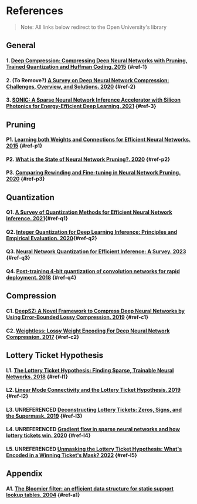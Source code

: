 # References

> Note: All links below redirect to the Open University's library

## General

#### 1. [Deep Compression: Compressing Deep Neural Networks with Pruning, Trained Quantization and Huffman Coding. 2015](http://elib.openu.ac.il/login?url=https://search.ebscohost.com/login.aspx?direct=true&db=edsarx&AN=edsarx.1510.00149&site=eds-live&scope=site) {#ref-1}

#### 2. (To Remove?) [A Survey on Deep Neural Network Compression: Challenges, Overview, and Solutions. 2020](http://elib.openu.ac.il/login?url=https://search.ebscohost.com/login.aspx?direct=true&db=edsarx&AN=edsarx.2010.03954&site=eds-live&scope=site) {#ref-2}

#### 3. [SONIC: A Sparse Neural Network Inference Accelerator with Silicon Photonics for Energy-Efficient Deep Learning. 2021](http://elib.openu.ac.il/login?url=https://search.ebscohost.com/login.aspx?direct=true&db=edsarx&AN=edsarx.2109.04459&site=eds-live&scope=site) {#ref-3}

## Pruning

#### P1. [Learning both Weights and Connections for Efficient Neural Networks. 2015](http://elib.openu.ac.il/login?url=https://search.ebscohost.com/login.aspx?direct=true&db=edsarx&AN=edsarx.1506.02626&site=eds-live&scope=site) {#ref-p1}

#### P2. [**What is the State of Neural Network Pruning?. 2020**](http://elib.openu.ac.il/login?url=https://search.ebscohost.com/login.aspx?direct=true&db=edsarx&AN=edsarx.2003.03033&site=eds-live&scope=site) {#ref-p2}

#### P3. [**Comparing Rewinding and Fine-tuning in Neural Network Pruning. 2020**](http://elib.openu.ac.il/login?url=https://search.ebscohost.com/login.aspx?direct=true&db=edsarx&AN=edsarx.2003.02389&site=eds-live&scope=site) {#ref-p3}

## Quantization

#### Q1. [A Survey of Quantization Methods for Efficient Neural Network Inference. 2021](http://elib.openu.ac.il/login?url=https://search.ebscohost.com/login.aspx?direct=true&db=edsarx&AN=edsarx.2103.13630&site=eds-live&scope=site){#ref-q1}

#### Q2. [Integer Quantization for Deep Learning Inference: Principles and Empirical Evaluation. 2020](http://elib.openu.ac.il/login?url=https://search.ebscohost.com/login.aspx?direct=true&db=edsarx&AN=edsarx.2004.09602&site=eds-live&scope=site){#ref-q2}

#### Q3. [Neural Network Quantization for Efficient Inference: A Survey. 2023](http://elib.openu.ac.il/login?url=https://search.ebscohost.com/login.aspx?direct=true&db=edsarx&AN=edsarx.2112.06126&site=eds-live&scope=site) {#ref-q3}

#### Q4. [Post-training 4-bit quantization of convolution networks for rapid deployment. 2018](http://elib.openu.ac.il/login?url=https://search.ebscohost.com/login.aspx?direct=true&db=edsarx&AN=edsarx.1810.05723&site=eds-live&scope=site) {#ref-q4}

<!-- #### Q4. [A White Paper on Neural Network Quantization. 2021](http://elib.openu.ac.il/login?url=https://search.ebscohost.com/login.aspx?direct=true&db=edsarx&AN=edsarx.2106.08295&site=eds-live&scope=site){#ref-q4} -->

## Compression

#### C1. [DeepSZ: A Novel Framework to Compress Deep Neural Networks by Using Error-Bounded Lossy Compression. 2019](http://elib.openu.ac.il/login?url=https://search.ebscohost.com/login.aspx?direct=true&db=edsarx&AN=edsarx.1901.09124&site=eds-live&scope=site) {#ref-c1}

#### C2. [Weightless: Lossy Weight Encoding For Deep Neural Network Compression. 2017]() {#ref-c2}

## Lottery Ticket Hypothesis

#### L1. [**The Lottery Ticket Hypothesis: Finding Sparse, Trainable Neural Networks. 2018**](http://elib.openu.ac.il/login?url=https://search.ebscohost.com/login.aspx?direct=true&db=edsarx&AN=edsarx.1803.03635&site=eds-live&scope=site) {#ref-l1}

#### L2. [Linear Mode Connectivity and the Lottery Ticket Hypothesis. 2019](http://elib.openu.ac.il/login?url=https://search.ebscohost.com/login.aspx?direct=true&db=edsarx&AN=edsarx.1912.05671&site=eds-live&scope=site) {#ref-l2}

#### L3. UNREFERENCED [**Deconstructing Lottery Tickets: Zeros, Signs, and the Supermask. 2019**](http://elib.openu.ac.il/login?url=https://search.ebscohost.com/login.aspx?direct=true&db=edsarx&AN=edsarx.1905.01067&site=eds-live&scope=site) {#ref-l3}

#### L4. UNREFERENCED [Gradient flow in sparse neural networks and how lottery tickets win. 2020](http://elib.openu.ac.il/login?url=https://search.ebscohost.com/login.aspx?direct=true&db=edsarx&AN=edsarx.2010.03533&site=eds-live&scope=site) {#ref-l4}

#### L5. UNREFERENCED [**Unmasking the Lottery Ticket Hypothesis: What's Encoded in a Winning Ticket's Mask? 2022**](http://elib.openu.ac.il/login?url=https://search.ebscohost.com/login.aspx?direct=true&db=edsarx&AN=edsarx.2210.03044&site=eds-live&scope=site) {#ref-l5}

## Appendix

#### A1. [The Bloomier filter: an efficient data structure for static support lookup tables. 2004](http://elib.openu.ac.il/login?url=https://search.ebscohost.com/login.aspx?direct=true&db=edscma&AN=edscma.982797&site=eds-live&scope=site) {#ref-a1}